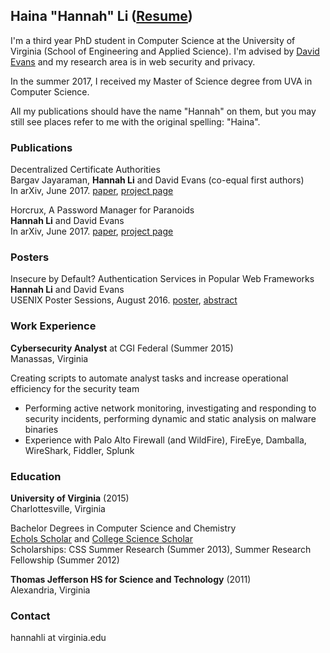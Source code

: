 ## Haina "Hannah" Li ([Resume](https://hainali.github.io/pdfs/Hannah%20Li%20-%20Resume.pdf))

I'm a third year PhD student in Computer Science at the University of Virginia (School of Engineering and Applied Science). I'm advised by [David Evans](http://www.cs.virginia.edu/~evans/) and my research area is in web security and privacy.

In the summer 2017, I received my Master of Science degree from UVA in Computer Science. 

All my publications should have the name "Hannah" on them, but you may still see places refer to me with the original spelling: "Haina".  

### Publications
Decentralized Certificate Authorities  
Bargav Jayaraman, **Hannah Li** and David Evans (co-equal first authors)  
In arXiv, June 2017. [paper](https://arxiv.org/pdf/1706.03370.pdf), [project page](https://github.com/HainaLi/DecentralizedCA)  

Horcrux, A Password Manager for Paranoids  
**Hannah Li** and David Evans  
In arXiv, June 2017. [paper](https://arxiv.org/pdf/1706.05085.pdf), [project page](https://github.com/HainaLi/horcrux_password_manager)

### Posters
Insecure by Default? Authentication Services in Popular Web Frameworks  
**Hannah Li** and David Evans  
USENIX Poster Sessions, August 2016. [poster](https://hainali.github.io/pdfs/HainaLiUSENIX2016-Final.pdf), [abstract](https://hainali.github.io/pdfs/insecure-default-authentication.pdf)  

### Work Experience 

**Cybersecurity Analyst** at CGI Federal (Summer 2015)  
Manassas, Virginia  

Creating scripts to automate analyst tasks and increase operational efficiency for the security team  
- Performing active network monitoring, investigating and responding to security incidents, performing
dynamic and static analysis on malware binaries
- Experience with Palo Alto Firewall (and WildFire), FireEye, Damballa, WireShark, Fiddler, Splunk 

### Education
**University of Virginia** (2015)  
Charlottesville, Virginia  

Bachelor Degrees in Computer Science and Chemistry  
[Echols Scholar](http://echols.as.virginia.edu/front) and [College Science Scholar](http://sciencescholars.clas.virginia.edu/)   
Scholarships: CSS Summer Research (Summer 2013), Summer Research Fellowship (Summer 2012)  

**Thomas Jefferson HS for Science and Technology** (2011)  
Alexandria, Virginia  

### Contact
hannahli at virginia.edu
